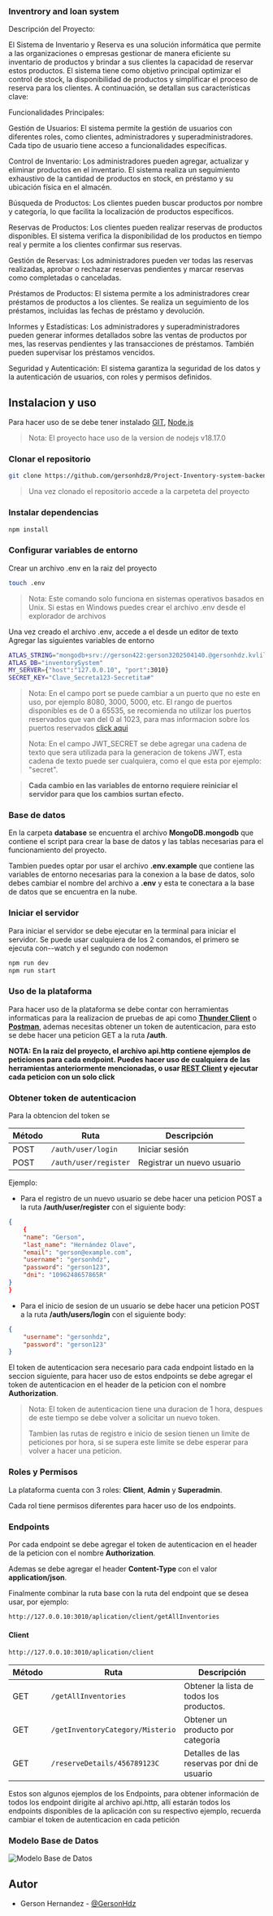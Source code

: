 ### Inventrory and loan system 

Descripción del Proyecto:

El Sistema de Inventario y Reserva es una solución informática que permite a las organizaciones o empresas gestionar de manera eficiente su inventario de productos y brindar a sus clientes la capacidad de reservar estos productos. El sistema tiene como objetivo principal optimizar el control de stock, la disponibilidad de productos y simplificar el proceso de reserva para los clientes. A continuación, se detallan sus características clave:

Funcionalidades Principales:

Gestión de Usuarios: El sistema permite la gestión de usuarios con diferentes roles, como clientes, administradores y superadministradores. Cada tipo de usuario tiene acceso a funcionalidades específicas.

Control de Inventario: Los administradores pueden agregar, actualizar y eliminar productos en el inventario. El sistema realiza un seguimiento exhaustivo de la cantidad de productos en stock, en préstamo y su ubicación física en el almacén.

Búsqueda de Productos: Los clientes pueden buscar productos por nombre y categoría, lo que facilita la localización de productos específicos.

Reservas de Productos: Los clientes pueden realizar reservas de productos disponibles. El sistema verifica la disponibilidad de los productos en tiempo real y permite a los clientes confirmar sus reservas.

Gestión de Reservas: Los administradores pueden ver todas las reservas realizadas, aprobar o rechazar reservas pendientes y marcar reservas como completadas o canceladas.

Préstamos de Productos: El sistema permite a los administradores crear préstamos de productos a los clientes. Se realiza un seguimiento de los préstamos, incluidas las fechas de préstamo y devolución.

Informes y Estadísticas: Los administradores y superadministradores pueden generar informes detallados sobre las ventas de productos por mes, las reservas pendientes y las transacciones de préstamos. También pueden supervisar los préstamos vencidos.

Seguridad y Autenticación: El sistema garantiza la seguridad de los datos y la autenticación de usuarios, con roles y permisos definidos.


## Instalacion y uso
Para hacer uso de se debe tener instalado [GIT](https://git-scm.com/), [Node.js](https://nodejs.org/es/)

> Nota: El proyecto hace uso de la version de nodejs v18.17.0

### Clonar el repositorio
```bash
git clone https://github.com/gersonhdz8/Project-Inventory-system-backend.git
```
> Una vez clonado el repositorio accede a la carpeteta del proyecto
### Instalar dependencias
```bash
npm install
```
### Configurar variables de entorno
Crear un archivo .env en la raiz del proyecto
```bash
touch .env
```
> Nota: Este comando solo funciona en sistemas operativos basados en Unix.
> Si estas en Windows puedes crear el archivo .env desde el explorador de archivos

Una vez creado el archivo .env, accede a el desde un editor de texto
Agregar las siguientes variables de entorno
```bash
ATLAS_STRING="mongodb+srv://gerson422:gerson3202504140.@gersonhdz.kvlilds.mongodb.net/"
ATLAS_DB="inventorySystem"
MY_SERVER={"host":"127.0.0.10", "port":3010}
SECRET_KEY="Clave_Secreta123-Secretita#"
```
> Nota: En el campo port se puede cambiar a un puerto que no este en uso, por ejemplo 8080, 3000, 5000, etc. El rango de puertos disponibles es de 0 a 65535, se recomienda no utilizar los puertos reservados que van del 0 al 1023, para mas informacion sobre los puertos reservados [click aqui](https://es.wikipedia.org/wiki/Anexo:Puertos_de_red_utilizados_por_protocolos_de_transporte)
> 
> Nota: En el campo JWT_SECRET se debe agregar una cadena de texto que sera utilizada para la generacion de tokens JWT, esta cadena de texto puede ser cualquiera, como el que esta por ejemplo: "secret".


>**Cada cambio en las variables de entorno requiere reiniciar el servidor para que los cambios surtan efecto.**

### Base de datos
En la carpeta **database** se encuentra el archivo **MongoDB.mongodb** que contiene el script para crear la base de datos y las tablas necesarias para el funcionamiento del proyecto.

Tambien puedes optar por usar el archivo **.env.example** que contiene las variables de entorno necesarias para la conexion a la base de datos, solo debes cambiar el nombre del archivo a **.env** y esta te conectara a la base de datos que se encuentra en la nube.


### Iniciar el servidor
Para iniciar el servidor se debe ejecutar en la terminal para iniciar el servidor.
Se puede usar cualquiera de los 2 comandos, el primero se ejecuta con--watch y el segundo con nodemon
```bash
npm run dev
npm run start
```

### Uso de la plataforma
Para hacer uso de la plataforma se debe contar con herramientas informaticas para la realizacion de pruebas de api como **[Thunder Client](https://www.thunderclient.com/)** o **[Postman](https://www.postman.com/)**, ademas necesitas obtener un token de autenticacion, para esto se debe hacer una peticion GET a la ruta **/auth**.

**NOTA: En la raiz del proyecto, el archivo api.http contiene ejemplos de peticiones para cada endpoint. Puedes hacer uso de cualquiera de las herramientas anteriormente mencionadas, o usar [REST Client](https://marketplace.visualstudio.com/items?itemName=humao.rest-client) y ejecutar cada peticion con un solo click**


### Obtener token de autenticacion
Para la obtencion del token se 

| Método  | Ruta                                   | Descripción                         |
| ------- | -------------------------------------- | ----------------------------------- |
| POST    | `/auth/user/login`                  | Iniciar sesión     |
| POST    | `/auth/user/register`               | Registrar un nuevo usuario       |


Ejemplo:

- Para el registro de un nuevo usuario se debe hacer una peticion POST a la ruta **/auth/user/register** con el siguiente body:
```json
{
    {
    "name": "Gerson",
    "last_name": "Hernández Olave",
    "email": "gerson@example.com",
    "username": "gersonhdz",
    "password": "gerson123",
    "dni": "1096248657865R"       
}
}
```

- Para el inicio de sesion de un usuario se debe hacer una peticion POST a la ruta **/auth/users/login** con el siguiente body:
```json
{
    "username": "gersonhdz",
    "password": "gerson123"
}
```


El token de autenticacion sera necesario para cada endpoint listado en la seccion siguiente, para hacer uso de estos endpoints se debe agregar el token de autenticacion en el header de la peticion con el nombre **Authorization**.
> Nota: El token de autenticacion tiene una duracion de 1 hora, despues de este tiempo se debe volver a solicitar un nuevo token.
> 
> Tambien las rutas de registro e inicio de sesion tienen un limite de peticiones por hora, si se supera este limite se debe esperar para volver a hacer una peticion.

### Roles y Permisos
La plataforma cuenta con 3 roles: **Client**, **Admin** y **Superadmin**.

Cada rol tiene permisos diferentes para hacer uso de los endpoints. 

### Endpoints

Por cada endpoint se debe agregar el token de autenticacion en el header de la peticion con el nombre **Authorization**.

Ademas se debe agregar el header **Content-Type** con el valor **application/json**.

Finalmente combinar la ruta base con la ruta del endpoint que se desea usar, por ejemplo:

```Bash
http://127.0.0.10:3010/aplication/client/getAllInventories
```

#### Client

```Bash
http://127.0.0.10:3010/aplication/client
```

| Método  | Ruta                                  | Descripción                               |
| ------- | ------------------------------------- | ----------------------------------------- |
| GET     | `/getAllInventories`                                  | Obtener la lista de todos los productos.          |
| GET     | `/getInventoryCategory/Misterio`                    | Obtener un producto por categoria |
| GET     | `/reserveDetails/456789123C`                    | Detalles de las reservas por dni de usuario |

Estos son algunos ejemplos de los Endpoints, para obtener información de todos los endpoint dirigite al archivo api.http, allí estarán todos los endpoints disponibles de la aplicación con su respectivo ejemplo, recuerda cambiar el token de autenticacion en cada petición


### Modelo Base de Datos

![Modelo Base de Datos](![image](https://github.com/gersonhdz8/Project-Inventory-system-backend/assets/79285684/7c159f3d-31b7-4605-8a16-689a42abadd3)
)



## Autor

- Gerson Hernandez - [@GersonHdz](https://github.com/gersonhdz8)
